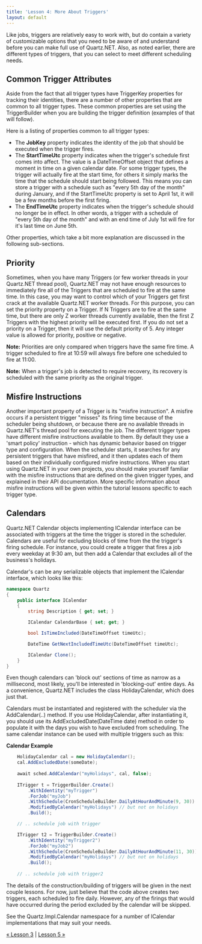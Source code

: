 ```yaml
---
title: 'Lesson 4: More About Triggers'
layout: default
---
```


Like jobs, triggers are relatively easy to work with, but do contain a variety of customizable options that you need to
be aware of and understand before you can make full use of Quartz.NET. Also, as noted earlier, there are different types of triggers, 
that you can select to meet different scheduling needs.

## Common Trigger Attributes

Aside from the fact that all trigger types have TriggerKey properties for tracking their identities, 
there are a number of other properties that are common to all trigger types. These common properties are set using the TriggerBuilder
when you are building the trigger definition (examples of that will follow).

Here is a listing of properties common to all trigger types:

* The **JobKey** property indicates the identity of the job that should be executed when the trigger fires.
* The **StartTimeUtc** property indicates when the trigger's schedule first comes into affect. 
The value is a DateTimeOffset object that defines a moment in time on a given calendar date. 
For some trigger types, the trigger will actually fire at the start time, for others it simply marks the time that the schedule should start being followed. 
This means you can store a trigger with a schedule such as "every 5th day of the month" during January, and if the StartTimeUtc property is set to April 1st,
 it will be a few months before the first firing.
* The **EndTimeUtc** property indicates when the trigger's schedule should no longer be in effect.
In other words, a trigger with a schedule of "every 5th day of the month" and with an end time of July 1st will fire for it's last time on June 5th.

Other properties, which take a bit more explanation are discussed in the following sub-sections.

## Priority

Sometimes, when you have many Triggers (or few worker threads in your Quartz.NET thread pool), Quartz.NET may not have enough resources to immediately fire all
of the Triggers that are scheduled to fire at the same time. In this case, you may want to control which of your Triggers get first crack at the available Quartz.NET worker threads.
For this purpose, you can set the priority property on a Trigger. If N Triggers are to fire at the same time, but there are only Z worker threads currently available,
then the first Z Triggers with the highest priority will be executed first. If you do not set a priority on a Trigger, then it will use the default priority of 5.
Any integer value is allowed for priority, positive or negative.

**Note:** Priorities are only compared when triggers have the same fire time. A trigger scheduled to fire at 10:59 will always fire before one scheduled to fire at 11:00.

**Note:** When a trigger's job is detected to require recovery, its recovery is scheduled with the same priority as the original trigger.

## Misfire Instructions

Another important property of a Trigger is its "misfire instruction". A misfire occurs if a persistent trigger "misses" its firing time because of the scheduler being shutdown,
or because there are no available threads in Quartz.NET's thread pool for executing the job. 
The different trigger types have different misfire instructions available to them. 
By default they use a 'smart policy' instruction - which has dynamic behavior based on trigger type and configuration. 
When the scheduler starts, it searches for any persistent triggers that have misfired, and it then updates each of them based on their individually 
configured misfire instructions. When you start using Quartz.NET in your own projects, you should make yourself familiar with the misfire instructions
that are defined on the given trigger types, and explained in their API documentation. More specific information about misfire instructions will be given within
the tutorial lessons specific to each trigger type.

## Calendars

Quartz.NET Calendar objects implementing ICalendar interface can be associated with triggers at the time the trigger is stored in the scheduler. 
Calendars are useful for excluding blocks of time from the the trigger's firing schedule. For instance, you could 
create a trigger that fires a job every weekday at 9:30 am, but then add a Calendar that excludes all of the business's holidays.

Calendar's can be any serializable objects that implement the ICalendar interface, which looks like this:

```c#
namespace Quartz
{
	public interface ICalendar
	{
		string Description { get; set; }

		ICalendar CalendarBase { set; get; }

		bool IsTimeIncluded(DateTimeOffset timeUtc);

		DateTime GetNextIncludedTimeUtc(DateTimeOffset timeUtc);

		ICalendar Clone();
	}
} 
```
Even though calendars can 'block out' sections of time as narrow as a millisecond, most likely, you'll be interested in 
'blocking-out' entire days. As a convenience, Quartz.NET includes the class HolidayCalendar, which does just that.

Calendars must be instantiated and registered with the scheduler via the AddCalendar(..) method. If you use HolidayCalendar, 
after instantiating it, you should use its AddExcludedDate(DateTime date) method in order to populate it with the days you wish 
to have excluded from scheduling. The same calendar instance can be used with multiple triggers such as this:

__Calendar Example__

```c#
    HolidayCalendar cal = new HolidayCalendar();
    cal.AddExcludedDate(someDate);
    
    await sched.AddCalendar("myHolidays", cal, false);
    
	ITrigger t = TriggerBuilder.Create()
		.WithIdentity("myTrigger")
		.ForJob("myJob")
		.WithSchedule(CronScheduleBuilder.DailyAtHourAndMinute(9, 30)) // execute job daily at 9:30
		.ModifiedByCalendar("myHolidays") // but not on holidays
		.Build();

	// .. schedule job with trigger

	ITrigger t2 = TriggerBuilder.Create()
		.WithIdentity("myTrigger2")
		.ForJob("myJob2")
		.WithSchedule(CronScheduleBuilder.DailyAtHourAndMinute(11, 30)) // execute job daily at 11:30
		.ModifiedByCalendar("myHolidays") // but not on holidays
		.Build();
    
    // .. schedule job with trigger2 
```
	
The details of the construction/building of triggers will be given in the next couple lessons.
For now, just believe that the code above creates two triggers, each scheduled to fire daily.
However, any of the firings that would have occurred during the period excluded by the calendar will be skipped.

See the Quartz.Impl.Calendar namespace for a number of ICalendar implementations that may suit your needs.

[&laquo; Lesson 3](more-about-jobs.html) | [Lesson 5 &raquo;](simpletriggers.html)

